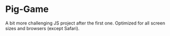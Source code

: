# Pig-Game
A bit more challenging JS project after the first one.
Optimized for all screen sizes and browsers (except Safari).
